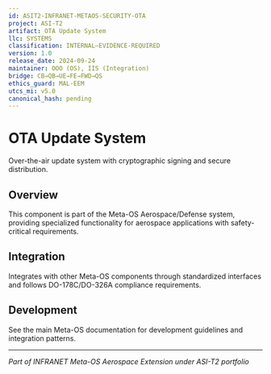 ```yaml
---
id: ASIT2-INFRANET-METAOS-SECURITY-OTA
project: ASI-T2
artifact: OTA Update System
llc: SYSTEMS
classification: INTERNAL–EVIDENCE-REQUIRED
version: 1.0
release_date: 2024-09-24
maintainer: OOO (OS), IIS (Integration)
bridge: CB→QB→UE→FE→FWD→QS
ethics_guard: MAL-EEM
utcs_mi: v5.0
canonical_hash: pending
---
```


# OTA Update System

Over-the-air update system with cryptographic signing and secure distribution.

## Overview

This component is part of the Meta-OS Aerospace/Defense system, providing specialized functionality for aerospace applications with safety-critical requirements.

## Integration

Integrates with other Meta-OS components through standardized interfaces and follows DO-178C/DO-326A compliance requirements.

## Development

See the main Meta-OS documentation for development guidelines and integration patterns.

---

*Part of INFRANET Meta-OS Aerospace Extension under ASI-T2 portfolio*